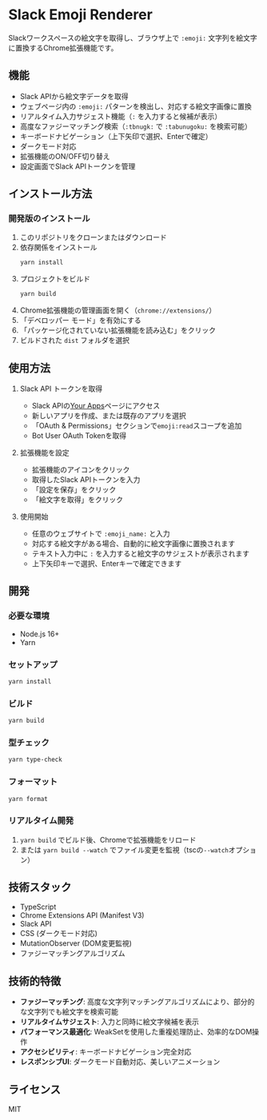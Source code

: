 # Slack Emoji Renderer

Slackワークスペースの絵文字を取得し、ブラウザ上で `:emoji:` 文字列を絵文字に置換するChrome拡張機能です。

## 機能

- Slack APIから絵文字データを取得
- ウェブページ内の `:emoji:` パターンを検出し、対応する絵文字画像に置換
- リアルタイム入力サジェスト機能（`:` を入力すると候補が表示）
- 高度なファジーマッチング検索（`:tbnugk:` で `:tabunugoku:` を検索可能）
- キーボードナビゲーション（上下矢印で選択、Enterで確定）
- ダークモード対応
- 拡張機能のON/OFF切り替え
- 設定画面でSlack APIトークンを管理

## インストール方法

### 開発版のインストール

1. このリポジトリをクローンまたはダウンロード
2. 依存関係をインストール
   ```bash
   yarn install
   ```
3. プロジェクトをビルド
   ```bash
   yarn build
   ```
4. Chrome拡張機能の管理画面を開く（`chrome://extensions/`）
5. 「デベロッパー モード」を有効にする
6. 「パッケージ化されていない拡張機能を読み込む」をクリック
7. ビルドされた `dist` フォルダを選択

## 使用方法

1. Slack API トークンを取得
   - Slack APIの[Your Apps](https://api.slack.com/apps)ページにアクセス
   - 新しいアプリを作成、または既存のアプリを選択
   - 「OAuth & Permissions」セクションで`emoji:read`スコープを追加
   - Bot User OAuth Tokenを取得

2. 拡張機能を設定
   - 拡張機能のアイコンをクリック
   - 取得したSlack APIトークンを入力
   - 「設定を保存」をクリック
   - 「絵文字を取得」をクリック

3. 使用開始
   - 任意のウェブサイトで `:emoji_name:` と入力
   - 対応する絵文字がある場合、自動的に絵文字画像に置換されます
   - テキスト入力中に `:` を入力すると絵文字のサジェストが表示されます
   - 上下矢印キーで選択、Enterキーで確定できます

## 開発

### 必要な環境

- Node.js 16+
- Yarn

### セットアップ

```bash
yarn install
```

### ビルド

```bash
yarn build
```

### 型チェック

```bash
yarn type-check
```

### フォーマット

```bash
yarn format
```

### リアルタイム開発

1. `yarn build` でビルド後、Chromeで拡張機能をリロード
2. または `yarn build --watch` でファイル変更を監視（tscの`--watch`オプション）

## 技術スタック

- TypeScript
- Chrome Extensions API (Manifest V3)
- Slack API
- CSS (ダークモード対応)
- MutationObserver (DOM変更監視)
- ファジーマッチングアルゴリズム

## 技術的特徴

- **ファジーマッチング**: 高度な文字列マッチングアルゴリズムにより、部分的な文字列でも絵文字を検索可能
- **リアルタイムサジェスト**: 入力と同時に絵文字候補を表示
- **パフォーマンス最適化**: WeakSetを使用した重複処理防止、効率的なDOM操作
- **アクセシビリティ**: キーボードナビゲーション完全対応
- **レスポンシブUI**: ダークモード自動対応、美しいアニメーション

## ライセンス

MIT